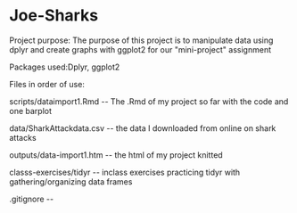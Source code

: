 # Joe-Sharks

Project purpose: The purpose of this project is to manipulate data using dplyr and create graphs with ggplot2 for our "mini-project" assignment

Packages used:Dplyr, ggplot2 

Files in order of use:

scripts/dataimport1.Rmd -- The .Rmd of my project so far with the code and one barplot

data/SharkAttackdata.csv -- the data I downloaded from online on shark attacks 

outputs/data-import1.htm -- the html of my project knitted

classs-exercises/tidyr -- inclass exercises practicing tidyr with gathering/organizing data frames




.gitignore -- 
